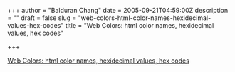 +++
author = "Balduran Chang"
date = 2005-09-21T04:59:00Z
description = ""
draft = false
slug = "web-colors-html-color-names-hexidecimal-values-hex-codes"
title = "Web Colors: html color names, hexidecimal values, hex codes"

+++


[Web Colors: html color names, hexidecimal values, hex codes](http://halflife.ukrpack.net/csfiles/help/colors.shtml)

